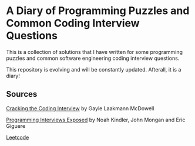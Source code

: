 # A Diary of Programming Puzzles and Common Coding Interview Questions
This is a collection of solutions that I have written for some programming puzzles and common software engineering coding interview questions. 

This repository is evolving and will be constantly updated. Afterall, it is a diary!

## Sources
[Cracking the Coding Interview](http://www.amazon.com/Cracking-Coding-Interview-Programming-Questions/dp/098478280X) by Gayle Laakmann McDowell

[Programming Interviews Exposed](http://www.amazon.com/Programming-Interviews-Exposed-Secrets-Programmer/dp/047012167X) by Noah Kindler, John Mongan and Eric Giguere

[Leetcode](http://leetcode.com)
